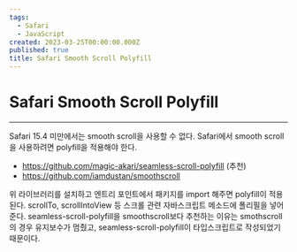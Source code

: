 ```yaml
---
tags:
  - Safari
  - JavaScript
created: 2023-03-25T00:00:00.000Z
published: true
title: Safari Smooth Scroll Polyfill
---
```


# Safari Smooth Scroll Polyfill
---

Safari 15.4 미만에서는 smooth scroll을 사용할 수 없다. Safari에서 smooth scroll을 사용하려면 polyfill을 적용해야 한다.

- https://github.com/magic-akari/seamless-scroll-polyfill (추천)
- https://github.com/iamdustan/smoothscroll

위 라이브러리를 설치하고 엔트리 포인트에서 패키지를 import 해주면 polyfill이 적용된다. scrollTo, scrollIntoView 등 스크롤 관련 자바스크립트 메소드에 폴리필을 넣어준다.
seamless-scroll-polyfill을 smoothscroll보다 추천하는 이유는 smothscroll의 경우 유지보수가 멈췄고, seamless-scroll-polyfill이 타입스크립트로 작성되었기 때문이다.